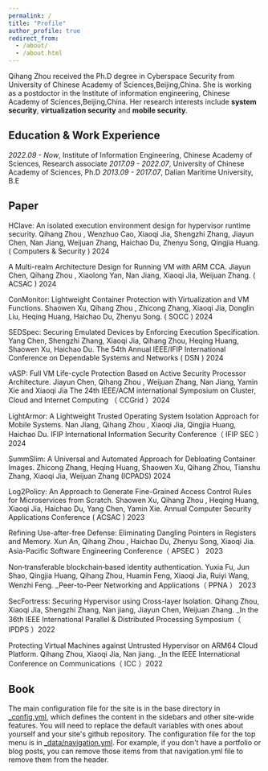 ```yaml
---
permalink: /
title: "Profile"
author_profile: true
redirect_from: 
  - /about/
  - /about.html
---
```


Qihang Zhou received the Ph.D degree in Cyberspace Security from University of Chinese Academy of Sciences,Beijing,China. She is working as a postdoctor in the Institute of information engineering, Chinese Academy of Sciences,Beijing,China. Her research interests include **system security**, **virtualization security** and **mobile security**.

Education & Work Experience
------
_2022.09 - Now_,  Institute of Information Engineering, Chinese Academy of Sciences,  Research associate
_2017.09 - 2022.07_,  University of Chinese Academy of Sciences,  Ph.D
_2013.09 - 2017.07_,  Dalian Maritime University,  B.E 

Paper
------

HClave: An isolated execution environment design for hypervisor runtime security. Qihang Zhou , Wenzhuo Cao, Xiaoqi Jia, Shengzhi Zhang, Jiayun Chen, Nan Jiang, Weijuan Zhang, Haichao Du, Zhenyu Song, Qingjia Huang. ( Computers & Security ) 2024 

A Multi-realm Architecture Design for Running VM with ARM CCA. Jiayun Chen, Qihang Zhou , Xiaolong Yan, Nan Jiang, Xiaoqi Jia, Weijuan Zhang. ( ACSAC ) 2024

ConMonitor: Lightweight Container Protection with Virtualization and VM Functions. Shaowen Xu, Qihang Zhou , Zhicong Zhang, Xiaoqi Jia, Donglin Liu, Heqing Huang, Haichao Du, Zhenyu Song. ( SOCC ) 2024

SEDSpec: Securing Emulated Devices by Enforcing Execution Specification. Yang Chen, Shengzhi Zhang, Xiaoqi Jia, Qihang Zhou, Heqing Huang, Shaowen Xu, Haichao Du. The 54th Annual IEEE/IFIP International Conference on Dependable Systems and Networks ( DSN ) 2024

vASP: Full VM Life-cycle Protection Based on Active Security Processor Architecture. Jiayun Chen, Qihang Zhou , Weijuan Zhang, Nan Jiang, Yamin Xie and Xiaoqi Jia The 24th IEEE/ACM international Symposium on Cluster, Cloud and Internet Computing （ CCGrid ）2024

LightArmor: A Lightweight Trusted Operating System Isolation Approach for Mobile Systems. Nan Jiang, Qihang Zhou , Xiaoqi Jia, Qingjia Huang, Haichao Du. IFIP International Information Security Conference（ IFIP SEC ）2024

SummSlim: A Universal and Automated Approach for Debloating Container Images. Zhicong Zhang, Heqing Huang, Shaowen Xu, Qihang Zhou, Tianshu Zhang, Xiaoqi Jia, Weijuan Zhang (ICPADS) 2024

Log2Policy: An Approach to Generate Fine-Grained Access Control Rules for Microservices from Scratch. Shaowen Xu, Qihang Zhou , Heqing Huang, Xiaoqi Jia, Haichao Du, Yang Chen, Yamin Xie. Annual Computer Security Applications Conference ( ACSAC ) 2023

Refining Use-after-free Defense: Eliminating Dangling Pointers in Registers and Memory. Xun An, Qihang Zhou , Haichao Du, Zhenyu Song, Xiaoqi Jia. Asia-Pacific Software Engineering Conference（ APSEC ） 2023

Non‑transferable blockchain‑based identity authentication. Yuxia Fu, Jun Shao, Qingjia Huang, Qihang Zhou, Huamin Feng, Xiaoqi Jia, Ruiyi Wang, Wenzhi Feng. _Peer-to-Peer Networking and Applications（ PPNA ） 2023

SecFortress: Securing Hypervisor using Cross-layer Isolation. Qihang Zhou, Xiaoqi Jia, Shengzhi Zhang, Nan jiang, Jiayun Chen, Weijuan Zhang. _In the 36th IEEE International Parallel & Distributed Processing Symposium（ IPDPS ）2022

Protecting Virtual Machines against Untrusted Hypervisor on ARM64 Cloud Platform. Qihang Zhou, Xiaoqi Jia, Nan jiang. _In the IEEE International Conference on Communications（ ICC ）2022

Book
------
The main configuration file for the site is in the base directory in [_config.yml](https://github.com/academicpages/academicpages.github.io/blob/master/_config.yml), which defines the content in the sidebars and other site-wide features. You will need to replace the default variables with ones about yourself and your site's github repository. The configuration file for the top menu is in [_data/navigation.yml](https://github.com/academicpages/academicpages.github.io/blob/master/_data/navigation.yml). For example, if you don't have a portfolio or blog posts, you can remove those items from that navigation.yml file to remove them from the header. 


